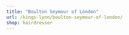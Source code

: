 ```yaml
---
title: "Boulton Seymour of London"
url: /kings-lynn/boulton-seymour-of-london/
shop: hairdresser
---
```

